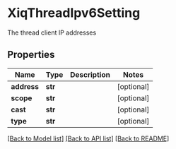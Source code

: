 # XiqThreadIpv6Setting

The thread client IP addresses
## Properties
Name | Type | Description | Notes
------------ | ------------- | ------------- | -------------
**address** | **str** |  | [optional] 
**scope** | **str** |  | [optional] 
**cast** | **str** |  | [optional] 
**type** | **str** |  | [optional] 

[[Back to Model list]](../README.md#documentation-for-models) [[Back to API list]](../README.md#documentation-for-api-endpoints) [[Back to README]](../README.md)


